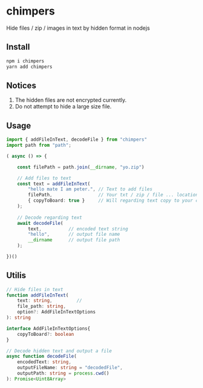 # chimpers  
Hide files / zip / images in text by hidden format in nodejs

## Install 
```bash
npm i chimpers
yarn add chimpers
```

## Notices
1. The hidden files are not encrypted currently. 
2. Do not attempt to hide a large size file.

## Usage
```ts
import { addFileInText, decodeFile } from "chimpers"
import path from "path";

( async () => {

    const filePath = path.join(__dirname, "yo.zip")

    // Add files to text
    const text = addFileInText(
        "hello mate I am peter.", // Text to add files
        filePath,                 // Your txt / zip / file ... locations
        { copyToBoard: true }     // Will regarding text copy to your clipboard
    );
    
    // Decode regarding text
    await decodeFile(
        text,          // encoded text string
        "hello",       // output file name
        __dirname      // output file path
    );

})()
```

## Utilis
```ts
// Hide files in text
function addFileInText(
    text: string,         //        
    file_path: string,
    option?: AddFileInTextOptions
): string 

interface AddFileInTextOptions{
    copyToBoard?: boolean
}
```

```ts
// Decode hidden text and output a file
async function decodeFile(
    encodedText: string, 
    outputFileName: string = "decodedFile", 
    outputPath: string = process.cwd()
): Promise<Uint8Array> 
```
